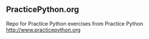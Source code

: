 ## PracticePython.org
Repo for Practice Python exercises from Practice Python
http://www.practicepython.org

